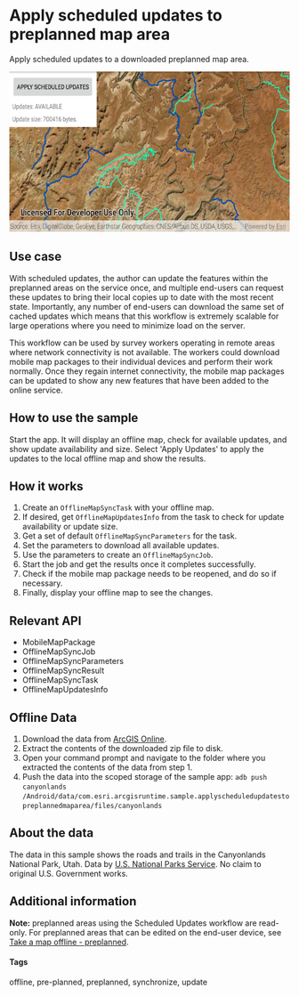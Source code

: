 # Apply scheduled updates to preplanned map area

Apply scheduled updates to a downloaded preplanned map area.

![Image of apply scheduled updates to preplanned map area](apply-scheduled-updates-to-preplanned-map-area.png)

## Use case

With scheduled updates, the author can update the features within the preplanned areas on the service once, and multiple end-users can request these updates to bring their local copies up to date with the most recent state. Importantly, any number of end-users can download the same set of cached updates which means that this workflow is extremely scalable for large operations where you need to minimize load on the server.

This workflow can be used by survey workers operating in remote areas where network connectivity is not available. The workers could download mobile map packages to their individual devices and perform their work normally. Once they regain internet connectivity, the mobile map packages can be updated to show any new features that have been added to the online service.

## How to use the sample

Start the app. It will display an offline map, check for available updates, and show update availability and size. Select 'Apply Updates' to apply the updates to the local offline map and show the results.

## How it works

1. Create an `OfflineMapSyncTask` with your offline map.
2. If desired, get `OfflineMapUpdatesInfo` from the task to check for update availability or update size.
3. Get a set of default `OfflineMapSyncParameters` for the task.
4. Set the parameters to download all available updates.
5. Use the parameters to create an `OfflineMapSyncJob`.
6. Start the job and get the results once it completes successfully.
7. Check if the mobile map package needs to be reopened, and do so if necessary.
8. Finally, display your offline map to see the changes.

## Relevant API

* MobileMapPackage
* OfflineMapSyncJob
* OfflineMapSyncParameters
* OfflineMapSyncResult
* OfflineMapSyncTask
* OfflineMapUpdatesInfo

## Offline Data

1. Download the data from [ArcGIS Online](https://arcgisruntime.maps.arcgis.com/home/item.html?id=740b663bff5e4198b9b6674af93f638a).
2. Extract the contents of the downloaded zip file to disk.
3. Open your command prompt and navigate to the folder where you extracted the contents of the data from step 1.
4. Push the data into the scoped storage of the sample app:
`adb push canyonlands /Android/data/com.esri.arcgisruntime.sample.applyscheduledupdatestopreplannedmaparea/files/canyonlands`

## About the data

The data in this sample shows the roads and trails in the Canyonlands National Park, Utah. Data by [U.S. National Parks Service](https://public-nps.opendata.arcgis.com/). No claim to original U.S. Government works.

## Additional information

**Note:** preplanned areas using the Scheduled Updates workflow are read-only. For preplanned areas that can be edited on the end-user device, see [Take a map offline - preplanned](https://developers.arcgis.com/java/latest/guide/take-map-offline-preplanned.htm).

#### Tags

offline, pre-planned, preplanned, synchronize, update
